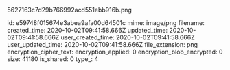 5627163c7d29b766992acd551ebb916b.png

id: e59748f015674e3abea9afa00d64501c
mime: image/png
filename: 
created_time: 2020-10-02T09:41:58.666Z
updated_time: 2020-10-02T09:41:58.666Z
user_created_time: 2020-10-02T09:41:58.666Z
user_updated_time: 2020-10-02T09:41:58.666Z
file_extension: png
encryption_cipher_text: 
encryption_applied: 0
encryption_blob_encrypted: 0
size: 41180
is_shared: 0
type_: 4